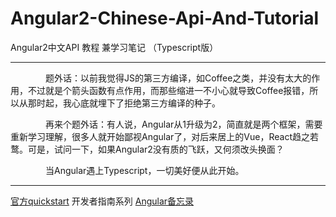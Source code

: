 # Angular2-Chinese-Api-And-Tutorial
Angular2中文API 教程 兼学习笔记 （Typescript版）

------
&ensp;&ensp;&ensp;&ensp;&ensp;&ensp;&ensp;&ensp;题外话：以前我觉得JS的第三方编译，如Coffee之类，并没有太大的作用，不过就是个箭头函数有点作用，而那些缩进一不小心就导致Coffee报错，所以从那时起，我心底就埋下了拒绝第三方编译的种子。    
	
&ensp;&ensp;&ensp;&ensp;&ensp;&ensp;&ensp;&ensp;再来个题外话：有人说，Angular从1升级为2，简直就是两个框架，需要重新学习理解，很多人就开始鄙视Angular了，对后来居上的Vue，React趋之若鹜。可是，试问一下，如果Angular2没有质的飞跃，又何须改头换面？    
	
&ensp;&ensp;&ensp;&ensp;&ensp;&ensp;&ensp;&ensp;当Angular遇上Typescript，一切美好便从此开始。

------

[官方quickstart](./quickstart)
开发者指南系列
[Angular备忘录](./develop/cheatsheet.md)
